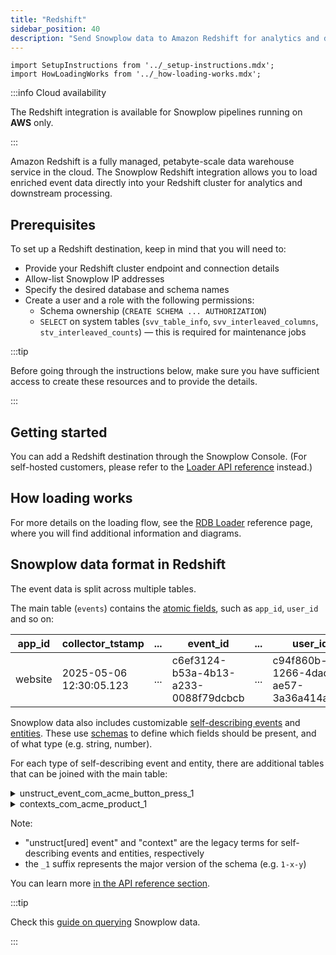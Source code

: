 ```yaml
---
title: "Redshift"
sidebar_position: 40
description: "Send Snowplow data to Amazon Redshift for analytics and data warehousing"
---
```


```mdx-code-block
import SetupInstructions from '../_setup-instructions.mdx';
import HowLoadingWorks from '../_how-loading-works.mdx';
```

:::info Cloud availability

The Redshift integration is available for Snowplow pipelines running on **AWS** only.

:::

Amazon Redshift is a fully managed, petabyte-scale data warehouse service in the cloud. The Snowplow Redshift integration allows you to load enriched event data directly into your Redshift cluster for analytics and downstream processing.

## Prerequisites

To set up a Redshift destination, keep in mind that you will need to:

* Provide your Redshift cluster endpoint and connection details
* Allow-list Snowplow IP addresses
* Specify the desired database and schema names
* Create a user and a role with the following permissions:
  * Schema ownership (`CREATE SCHEMA ... AUTHORIZATION`)
  * `SELECT` on system tables (`svv_table_info`, `svv_interleaved_columns`, `stv_interleaved_counts`) — this is required for maintenance jobs

:::tip

Before going through the instructions below, make sure you have sufficient access to create these resources and to provide the details.

:::

## Getting started

You can add a Redshift destination through the Snowplow Console. (For self-hosted customers, please refer to the [Loader API reference](/docs/api-reference/loaders-storage-targets/snowplow-rdb-loader/index.md) instead.)

<SetupInstructions destinationName="Redshift" connectionType="Redshift" noFailedEvents />

## How loading works

<HowLoadingWorks/>

For more details on the loading flow, see the [RDB Loader](/docs/api-reference/loaders-storage-targets/snowplow-rdb-loader/index.md) reference page, where you will find additional information and diagrams.

## Snowplow data format in Redshift

The event data is split across multiple tables.

The main table (`events`) contains the [atomic fields](/docs/fundamentals/canonical-event/index.md), such as `app_id`, `user_id` and so on:

| app_id | collector_tstamp | ... | event_id | ... | user_id | ... |
| ------ | ---------------- | --- | -------- | --- | ------- | --- |
| website | 2025-05-06 12:30:05.123 | ... | c6ef3124-b53a-4b13-a233-0088f79dcbcb | ... | c94f860b-1266-4dad-ae57-3a36a414a521 | ... |

Snowplow data also includes customizable [self-describing events](/docs/fundamentals/events/index.md#self-describing-events) and [entities](/docs/fundamentals/entities/index.md). These use [schemas](/docs/fundamentals/schemas/index.md) to define which fields should be present, and of what type (e.g. string, number).

For each type of self-describing event and entity, there are additional tables that can be joined with the main table:

<details>
<summary>unstruct_event_com_acme_button_press_1</summary>

| root_id | root_tstamp | button_name | button_color | ... |
| ------- | ----------- | ----------- | ------------ | --- |
| c6ef3124-b53a-4b13-a233-0088f79dcbcb | 2025-05-06 12:30:05.123 | Cancel | red | ... |

</details>

<details>
<summary>contexts_com_acme_product_1</summary>

| root_id | root_tstamp | name | price | ... |
| ------- | ----------- | ---- |------ | --- |
| c6ef3124-b53a-4b13-a233-0088f79dcbcb | 2025-05-06 12:30:05.123 | Salt | 2.60 | ... |
| c6ef3124-b53a-4b13-a233-0088f79dcbcb | 2025-05-06 12:30:05.123 | Pepper | 3.10 | ... |

</details>

Note:
* "unstruct\[ured\] event" and "context" are the legacy terms for self-describing events and entities, respectively
* the `_1` suffix represents the major version of the schema (e.g. `1-x-y`)

You can learn more [in the API reference section](/docs/api-reference/loaders-storage-targets/schemas-in-warehouse/index.md).

:::tip

Check this [guide on querying](/docs/destinations/warehouses-lakes/querying-data/index.md?warehouse=redshift) Snowplow data.

:::
